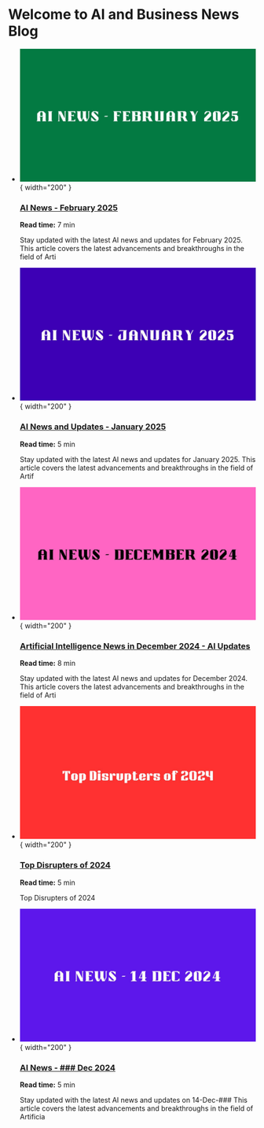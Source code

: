 # Welcome to AI and Business News Blog

<div class="grid cards" markdown>



- ![AI News - February 2025](../assets/images/news/8005-AI-News-Feb-2025.jpg){ width="200" }

    ### [AI News - February 2025](AI-News-Feb-2025.md)
    
    **Read time:** 7 min
    
    Stay updated with the latest AI news and updates for February 2025. This article covers the latest advancements and breakthroughs in the field of Arti


- ![AI News and Updates - January 2025](../assets/images/news/8004-AI-News-Jan-2025.jpg){ width="200" }

    ### [AI News and Updates - January 2025](AI-News-Jan-2025.md)
    
    **Read time:** 5 min
    
    Stay updated with the latest AI news and updates for January 2025. This article covers the latest advancements and breakthroughs in the field of Artif
    
</div>

<div class="grid cards" markdown>



- ![Artificial Intelligence News in December 2024 - AI Updates](../assets/images/news/8003-AI-News-Dec-2024.jpg){ width="200" }

    ### [Artificial Intelligence News in December 2024 - AI Updates](AI-News-Dec-2024.md)
    
    **Read time:** 8 min
    
    Stay updated with the latest AI news and updates for December 2024. This article covers the latest advancements and breakthroughs in the field of Arti


- ![Top Disrupters of 2024](../assets/images/news/8002-Top-Disrupters-of-2024.jpg){ width="200" }

    ### [Top Disrupters of 2024](Top-Disrupters-of-2024.md)
    
    **Read time:** 5 min
    
    Top Disrupters of 2024
    
</div>

<div class="grid cards" markdown>



- ![AI News - ### Dec 2024](../assets/images/news/8001-AI-News-14-Dec-2024.jpg){ width="200" }

    ### [AI News - ### Dec 2024](AI-News-14-Dec-24.md)
    
    **Read time:** 5 min
    
    Stay updated with the latest AI news and updates on 14-Dec-### This article covers the latest advancements and breakthroughs in the field of Artificia
</div>
